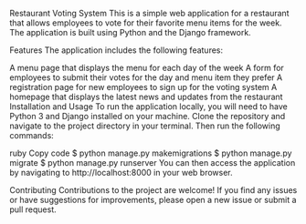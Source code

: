 Restaurant Voting System
This is a simple web application for a restaurant that allows employees to vote for their favorite menu items for the week. The application is built using Python and the Django framework.

Features
The application includes the following features:

A menu page that displays the menu for each day of the week
A form for employees to submit their votes for the day and menu item they prefer
A registration page for new employees to sign up for the voting system
A homepage that displays the latest news and updates from the restaurant
Installation and Usage
To run the application locally, you will need to have Python 3 and Django installed on your machine. Clone the repository and navigate to the project directory in your terminal. Then run the following commands:

ruby
Copy code
$ python manage.py makemigrations
$ python manage.py migrate
$ python manage.py runserver
You can then access the application by navigating to http://localhost:8000 in your web browser.

Contributing
Contributions to the project are welcome! If you find any issues or have suggestions for improvements, please open a new issue or submit a pull request.
